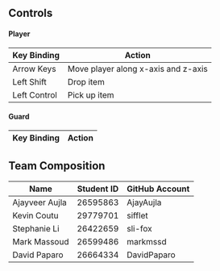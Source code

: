 ## Controls

#### Player

| Key Binding | Action |
| ----------- | ------ |
| Arrow Keys | Move player along x-axis and z-axis |
| Left Shift | Drop item |
| Left Control | Pick up item |

#### Guard

| Key Binding | Action |
| ----------- | ------ |

## Team Composition

| Name | Student ID | GitHub Account |
| ---- | ---------- | -------------- |
| Ajayveer Aujla | 26595863 | AjayAujla |
| Kevin Coutu | 29779701 | sifflet |
| Stephanie Li | 26422659 | sli-fox |
| Mark Massoud | 26599486 | markmssd |
| David Paparo | 26664334 | DavidPaparo |
